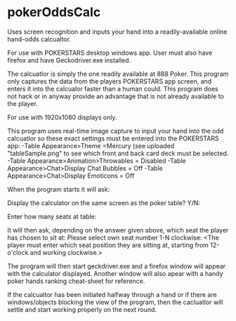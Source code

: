 # pokerOddsCalc
Uses screen recognition and inputs your hand into a readily-available online hand-odds calcualtor.

For use with POKERSTARS desktop windows app. User must also have firefox and have Geckodriver.exe installed.

The calcuatlor is simply the one readily available at 888 Poker. This program only captures the data from the players POKERSTARS app screen, and enters it into the calcualor faster than a human could. This program does not hack or in anyway provide an advantage that is not already available to the player.

For use with 1920x1080 displays only.

This program uses real-time image capture to input your hand into the odd calcuatlor so these exact settings must be entered into the POKERSTARS app:
  -Table Appearance>Theme =Mercury (see uploaded "tableSample.png" to see which front and back card deck must be selected.
  -Table Appearance>Animation>Throwables = Disabled
  -Table Appearance>Chat>Display Chat Bubbles = Off
  -Table Appearance>Chat>Display Emoticons = Off
  
  When the program starts it will ask:
  
 Display the calculator on the same screen as the poker table? Y/N:
  <User can choose to display the calculator on the same screen as the POKERSTARS app or on a seperate display if detected>
  
Enter how many seats at table:
<The player must enter depending on the table size they have chosen to play at.>

It will then ask, depending on the answer given above, which seat the player has chosen to sit at:
Please select own seat number 1-N clockwise:
<The player must enter which seat position they are sitting at, starting from 12-o'clock and working clockwise.>
 
The program will then start geckdriver.exe and a firefox window will appear with the calculator displayed.  Another window will also apear with a handy poker hands ranking cheat-sheet for reference.

If the calcualtor has been initiated halfway through a hand or if there are windows/objects blocking the view of the program, then the cacluatlor will settle and start working properly on the next round.
